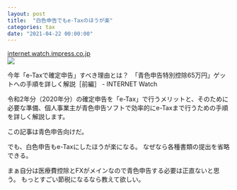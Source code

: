```yaml
---
layout: post
title:  "白色申告でもe-Taxのほうが楽"
categories: tax
date: "2021-04-22 00:00:00"
---
```



<div class="card">
  <a href="https://internet.watch.impress.co.jp/docs/special/1306266.html"></a>
  <div class="card__header">
    <a href="https://internet.watch.impress.co.jp/docs/special/1306266.html">internet.watch.impress.co.jp</a>
  </div>
  <div class="card__image">
    <img src="https://internet.watch.impress.co.jp/img/iw/list/1306/266/001.jpg">
  </div>
  <div class="card__title">
    <p>今年「e-Taxで確定申告」すべき理由とは？　「青色申告特別控除65万円」ゲットへの手順を詳しく解説［前編］ - INTERNET Watch</p>
  </div>
  <div class="card__description">
    <p>令和2年分（2020年分）の確定申告を「e-Tax」で行うメリットと、そのために必要な準備、個人事業主が青色申告ソフトで効率的にe-Taxまで行うための手順を詳しく解説します。</p>
  </div>
</div>


この記事は青色申告向けだ。

でも、白色申告もe-Taxにしたほうが楽になる。
なぜなら各種書類の提出を省略できる。

まぁ自分は医療費控除とFXがメインなので青色申告する必要は正直ないと思う。
もっとすごい節税になるなら教えて欲しい。
